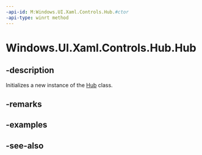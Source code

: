 ```yaml
---
-api-id: M:Windows.UI.Xaml.Controls.Hub.#ctor
-api-type: winrt method
---
```


<!-- Method syntax
public Hub()
-->

# Windows.UI.Xaml.Controls.Hub.Hub

## -description
Initializes a new instance of the [Hub](hub.md) class.


## -remarks

## -examples

## -see-also
